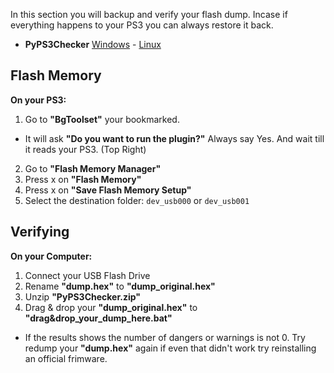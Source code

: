 In this section you will backup and verify your flash dump. Incase if everything happens to your PS3 you can always restore it back. 

- **PyPS3Checker** [Windows](https://github.com/ZHassanQ/PS3-CFW-Guide/releases/download/Computer/PyPS3Checker.zip) - [Linux](https://github.com/ZHassanQ/PS3-CFW-Guide/releases/download/Computer/PyPS3Checker-Linux.zip)


## Flash Memory

**On your PS3:**

1. Go to **"BgToolset"** your bookmarked.
- It will ask **"Do you want to run the plugin?"** Always say Yes. And wait till it reads your PS3. (Top Right)
2. Go to **"Flash Memory Manager"**
3. Press x on **"Flash Memory"**
4. Press x on **"Save Flash Memory Setup"**
5. Select the destination folder: `dev_usb000` or `dev_usb001`


## Verifying

**On your Computer:**

1. Connect your USB Flash Drive
2. Rename **"dump.hex"** to **"dump_original.hex"**
3. Unzip **"PyPS3Checker.zip"**
4. Drag & drop your **"dump_original.hex"** to **"drag&drop_your_dump_here.bat"**
- If the results shows the number of dangers or warnings is not 0. Try redump your **"dump.hex"** again if even that didn't work try reinstalling an official frimware.